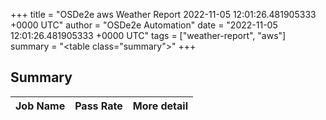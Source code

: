 +++
title = "OSDe2e aws Weather Report 2022-11-05 12:01:26.481905333 +0000 UTC"
author = "OSDe2e Automation"
date = "2022-11-05 12:01:26.481905333 +0000 UTC"
tags = ["weather-report", "aws"]
summary = "<table class=\"summary\"></table>"
+++
## Summary

| Job Name | Pass Rate | More detail |
|----------|-----------|-------------|




